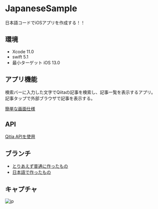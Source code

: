 # JapaneseSample
日本語コードでiOSアプリを作成する！！

## 環境
* Xcode 11.0
* swift 5.1
* 最小ターゲット iOS 13.0

## アプリ機能
検索バーに入力した文字でQiitaの記事を検索し、記事一覧を表示するアプリ。記事タップで外部ブラウザで記事を表示する。

[簡単な画面仕様](https://github.com/adventam10/JapaneseSample/blob/master/画面仕様.md)

## API
[Qitia APIを使用](https://qiita.com/api/v2/docs#get-apiv2items)

## ブランチ
* [とりあえず普通に作ったもの](https://github.com/adventam10/JapaneseSample/tree/en)
* [日本語で作ったもの](https://github.com/adventam10/JapaneseSample/tree/master)

## キャプチャ
![jp](https://user-images.githubusercontent.com/34936885/69006995-1cfa1400-097b-11ea-9832-e1dd743cf8ec.gif)
